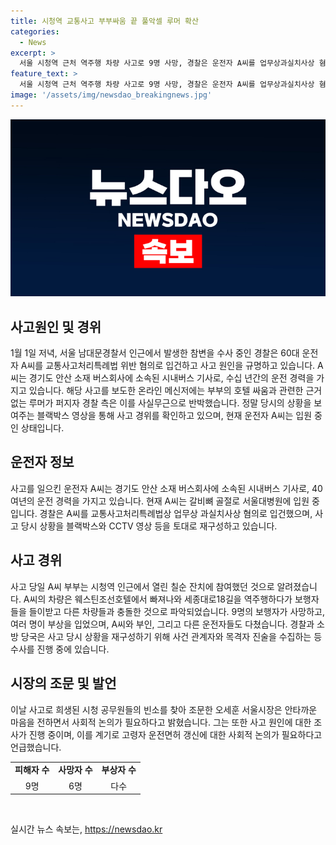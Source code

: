 ```yaml
---
title: 시청역 교통사고 부부싸움 끝 풀악셀 루머 확산
categories:
  - News
excerpt: >
  서울 시청역 근처 역주행 차량 사고로 9명 사망, 경찰은 운전자 A씨를 업무상과실치사상 혐의로 입건했다. A씨는 40여 년 운전경력을 가진 시내버스 기사로, 사고 원인을 수사 중이며 경찰은 사고 당시 상황과 동선을 조사 중이다. 사고 관련 근거 없는 루머가 확산되자 경찰은 해당 내용을 사실무근이라고 반박했다. 시장은 사망자 조문 후 이번 사고를 계기로 고령자 운전면허 갱신에 대한 사회적 논의가 필요하다고 말했다.
feature_text: >
  서울 시청역 근처 역주행 차량 사고로 9명 사망, 경찰은 운전자 A씨를 업무상과실치사상 혐의로 입건했다. A씨는 40여 년 운전경력을 가진 시내버스 기사로, 사고 원인을 수사 중이며 경찰은 사고 당시 상황과 동선을 조사 중이다. 사고 관련 근거 없는 루머가 확산되자 경찰은 해당 내용을 사실무근이라고 반박했다. 시장은 사망자 조문 후 이번 사고를 계기로 고령자 운전면허 갱신에 대한 사회적 논의가 필요하다고 말했다.
image: '/assets/img/newsdao_breakingnews.jpg'
---
```


<p><img src="/assets/img/newsdao_breakingnews.jpg" alt="bookingtag 속보" /></p>

<h2 data-ke-size="size26">사고원인 및 경위</h2>

<p data-ke-size="size16">1월 1일 저녁, 서울 남대문경찰서 인근에서 발생한 참변을 수사 중인 경찰은 60대 운전자 A씨를 교통사고처리특례법 위반 혐의로 입건하고 사고 원인을 규명하고 있습니다. A씨는 경기도 안산 소재 버스회사에 소속된 시내버스 기사로, 수십 년간의 운전 경력을 가지고 있습니다. 해당 사고를 보도한 온라인 메신저에는 부부의 호텔 싸움과 관련한 근거 없는 루머가 퍼지자 경찰 측은 이를 사실무근으로 반박했습니다. 정말 당시의 상황을 보여주는 블랙박스 영상을 통해 사고 경위를 확인하고 있으며, 현재 운전자 A씨는 입원 중인 상태입니다. </p>

<h2 data-ke-size="size26">운전자 정보</h2>

<p data-ke-size="size16">사고를 일으킨 운전자 A씨는 경기도 안산 소재 버스회사에 소속된 시내버스 기사로, 40여년의 운전 경력을 가지고 있습니다. 현재 A씨는 갈비뼈 골절로 서울대병원에 입원 중입니다. 경찰은 A씨를 교통사고처리특례법상 업무상 과실치사상 혐의로 입건했으며, 사고 당시 상황을 블랙박스와 CCTV 영상 등을 토대로 재구성하고 있습니다. </p>

<h2 data-ke-size="size26">사고 경위</h2>

<p data-ke-size="size16">사고 당일 A씨 부부는 시청역 인근에서 열린 칠순 잔치에 참여했던 것으로 알려졌습니다. A씨의 차량은 웨스틴조선호텔에서 빠져나와 세종대로18길을 역주행하다가 보행자들을 들이받고 다른 차량들과 충돌한 것으로 파악되었습니다. 9명의 보행자가 사망하고, 여러 명이 부상을 입었으며, A씨와 부인, 그리고 다른 운전자들도 다쳤습니다. 경찰과 소방 당국은 사고 당시 상황을 재구성하기 위해 사건 관계자와 목격자 진술을 수집하는 등 수사를 진행 중에 있습니다.</p>

<h2 data-ke-size="size26">시장의 조문 및 발언</h2>

<p data-ke-size="size16">이날 사고로 희생된 시청 공무원들의 빈소를 찾아 조문한 오세훈 서울시장은 안타까운 마음을 전하면서 사회적 논의가 필요하다고 밝혔습니다. 그는 또한 사고 원인에 대한 조사가 진행 중이며, 이를 계기로 고령자 운전면허 갱신에 대한 사회적 논의가 필요하다고 언급했습니다. </p>

<table>
<tbody>
<tr>
<td style="text-align: center; height: 17px;"><b>피해자 수</b></td>
<td style="text-align: center; height: 17px;"><b>사망자 수</b></td>
<td style="text-align: center; height: 17px;"><b>부상자 수</b></td>
</tr>
<tr>
<td style="text-align: center; height: 17px;">9명</td>
<td style="text-align: center; height: 17px;">6명</td>
<td style="text-align: center; height: 17px;">다수</td>
</tr>
</tbody>
</table>

<p data-ke-size="size16">&nbsp;</p>
실시간 뉴스 속보는, <a href="https://newsdao.kr" rel="dofollow">https://newsdao.kr</a>


